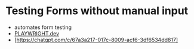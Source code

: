 # Testing Forms without manual input

- automates form testing
- [PLAYWRIGHT.dev](https://playwright.dev)
- [https://chatgpt.com/c/67a3a217-017c-8009-acf6-3df6534dd817]
